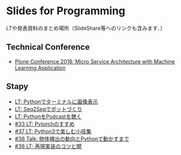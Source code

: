 # Slides for Programming
LTや発表資料のまとめ場所（SlideShare等へのリンクも含みます．）

## Technical Conference
- [Plone Conference 2018: Micro Service Architecture with Machine Learning Application
](https://speakerdeck.com/swall0w/micro-service-architecture-with-machine-learning-application)


## Stapy
- [LT: Pythonでターミナルに画像表示](https://www.slideshare.net/BobAlex1/python-67072375)
- [LT: Seq2Seqでボットづくり](https://www.slideshare.net/BobAlex1/seq2seq)
- [LT: PythonをPodcastを聴く](https://www.slideshare.net/BobAlex1/pythonpodcast)
- [#33 LT: Pytorchのすすめ](https://gitpitch.com/Swall0w/slides?p=stapy33_20180307#/)
- [#37 LT: Python3で楽しむ小技集](https://gitpitch.com/Swall0w/slides?p=stapy33_20180711#/)
- [#38 Talk: 物体検出の動向とPythonで動かすまで](https://speakerdeck.com/swall0w/wu-ti-jian-chu-falsedong-xiang-topythondedong-kasumade)
- [#38 LT: 再現実装のコツと闇](https://speakerdeck.com/swall0w/zai-xian-shi-zhuang-falsekotutoan)
